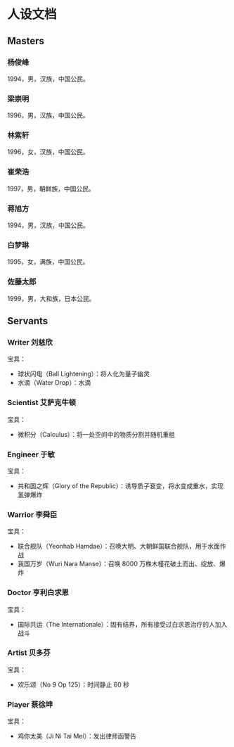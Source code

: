 # 人设文档

## Masters

### 杨俊峰

1994，男，汉族，中国公民。

### 梁崇明

1996，男，汉族，中国公民。

### 林紫轩

1996，女，汉族，中国公民。

### 崔荣浩

1997，男，朝鲜族，中国公民。

### 蒋旭方

1994，男，汉族，中国公民。

### 白梦琳

1995，女，满族，中国公民。

### 佐藤太郎

1999，男，大和族，日本公民。

## Servants

### Writer 刘慈欣

宝具：

- 球状闪电（Ball Lightening）：将人化为量子幽灵
- 水滴（Water Drop）：水滴

### Scientist 艾萨克牛顿

宝具：

- 微积分（Calculus）：将一处空间中的物质分割并随机重组

### Engineer 于敏

宝具：

- 共和国之辉（Glory of the Republic）：诱导质子衰变，将水变成重水，实现氢弹爆炸

### Warrior 李舜臣

宝具：

- 联合舰队（Yeonhab Hamdae）：召唤大明、大朝鲜国联合舰队，用于水面作战
- 我国万岁（Wuri Nara Manse）：召唤 8000 万株木槿花破土而出、绽放、爆炸

### Doctor 亨利白求恩

宝具：

- 国际共运（The Internationale）：固有结界，所有接受过白求恩治疗的人加入战斗

### Artist 贝多芬

宝具：

- 欢乐颂（No 9 Op 125）：时间静止 60 秒

### Player 蔡徐坤

宝具：

- 鸡你太美（Ji Ni Tai Mei）：发出律师函警告
